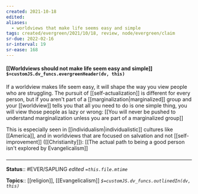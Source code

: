 ```yaml
---
created: 2021-10-18
edited: 
aliases:
  - worldviews that make life seems easy and simple
tags: created/evergreen/2021/10/18, review, node/evergreen/claim
sr-due: 2022-02-16
sr-interval: 19
sr-ease: 168
---
```


#### [[Worldviews should not make life seem easy and simple]] `$=customJS.dv_funcs.evergreenHeader(dv, this)`

If a worldview makes life seem easy, it will shape the way you view people who are struggling.
The pursuit of [[self-actualization]] is different for every person, but if you aren't part of a [[marginalization|marginalized]] group and your [[worldview]] tells you that all you need to do is one simple thing, you will view those people as lazy or wrong:
[[You will never be pushed to understand marginalization unless you are part of a marginalized group]]

This is especially seen in [[individualism|individualistic]] cultures like [[America]], and in worldviews that are focused on salvation and not [[self-improvement]] ([[Christianity]]): [[The actual path to being a good person isn't explored by Evangelicalism]]

### <hr class="footnote"/>

**Status**:: #EVER/SAPLING 
*edited `=this.file.mtime`*

**Topics**:: [[religion]], [[Evangelicalism]]
*`$=customJS.dv_funcs.outlinedIn(dv, this)`*

